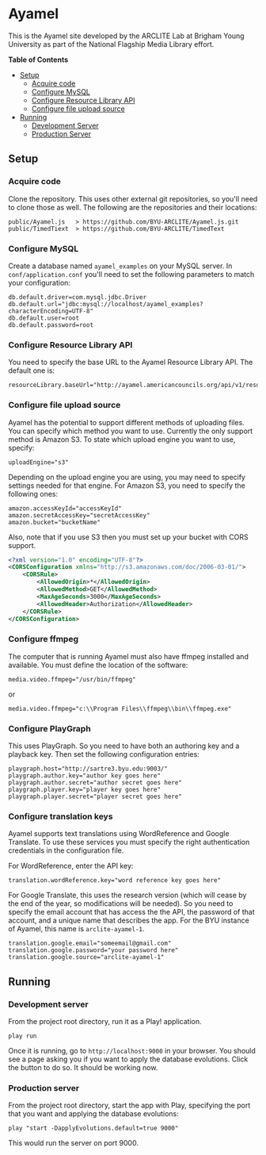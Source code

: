 # Ayamel

This is the Ayamel site developed by the ARCLITE Lab at Brigham Young University as part of the National Flagship Media Library effort.

**Table of Contents**
 - <a href="#setup">Setup</a>
    - <a href="#acquire-code">Acquire code</a>
    - <a href="#configure-mysql">Configure MySQL</a>
    - <a href="#configure-resource-library-api">Configure Resource Library API</a>
    - <a href="#configure-file-upload-source">Configure file upload source</a>
 - <a href="#running">Running</a>
    - <a href="#development-server">Development Server</a>
    - <a href="#production-server">Production Server</a>

## Setup

### Acquire code

Clone the repository. This uses other external git repositories, so you'll need to clone those as well. The following are the repositories and their locations:

    public/Ayamel.js   > https://github.com/BYU-ARCLITE/Ayamel.js.git
    public/TimedTiext  > https://github.com/BYU-ARCLITE/TimedText
    
### Configure MySQL

Create a database named `ayamel_examples` on your MySQL server. In `conf/application.conf` you'll need to set the following parameters to match your configuration:

    db.default.driver=com.mysql.jdbc.Driver
    db.default.url="jdbc:mysql://localhost/ayamel_examples?characterEncoding=UTF-8"
    db.default.user=root
    db.default.password=root
    
### Configure Resource Library API

You need to specify the base URL to the Ayamel Resource Library API. The default one is:

    resourceLibrary.baseUrl="http://ayamel.americancouncils.org/api/v1/resources"
    
### Configure file upload source

Ayamel has the potential to support different methods of uploading files. You can specify which method you want to use. Currently the only support method is Amazon S3. To state which upload engine you want to use, specify:

    uploadEngine="s3"
    
Depending on the upload engine you are using, you may need to specify settings needed for that engine. For Amazon S3, you need to specify the following ones:

    amazon.accessKeyId="accessKeyId"
    amazon.secretAccessKey="secretAccessKey"
    amazon.bucket="bucketName"

Also, note that if you use S3 then you must set up your bucket with CORS support.
```xml
<?xml version="1.0" encoding="UTF-8"?>
<CORSConfiguration xmlns="http://s3.amazonaws.com/doc/2006-03-01/">
    <CORSRule>
        <AllowedOrigin>*</AllowedOrigin>
        <AllowedMethod>GET</AllowedMethod>
        <MaxAgeSeconds>3000</MaxAgeSeconds>
        <AllowedHeader>Authorization</AllowedHeader>
    </CORSRule>
</CORSConfiguration>
```

### Configure ffmpeg

The computer that is running Ayamel must also have ffmpeg installed and available. You must define the location of the
software:

    media.video.ffmpeg="/usr/bin/ffmpeg"

or

    media.video.ffmpeg="c:\\Program Files\\ffmpeg\\bin\\ffmpeg.exe"

### Configure PlayGraph

This uses PlayGraph. So you need to have both an authoring key and a playback key. Then set the following configuration entries:

    playgraph.host="http://sartre3.byu.edu:9003/"
    playgraph.author.key="author key goes here"
    playgraph.author.secret="author secret goes here"
    playgraph.player.key="player key goes here"
    playgraph.player.secret="player secret goes here"

### Configure translation keys

Ayamel supports text translations using WordReference and Google Translate. To use these services you must specify the
right authentication credentials in the configuration file.

For WordReference, enter the API key:

    translation.wordReference.key="word reference key goes here"

For Google Translate, this uses the research version (which will cease by the end of the year, so modifications will be
needed). So you need to specify the email account that has access the the API, the password of that account, and a
unique name that describes the app. For the BYU instance of Ayamel, this name is `arclite-ayamel-1`.

    translation.google.email="someemail@gmail.com"
    translation.google.password="your password here"
    translation.google.source="arclite-ayamel-1"

## Running

### Development server
From the project root directory, run it as a Play! application.

    play run
    
Once it is running, go to `http://localhost:9000` in your browser. You should see a page asking you if you want to apply the database evolutions. Click the button to do so. It should be working now.

### Production server
From the project root directory, start the app with Play, specifying the port that you want and applying the database evolutions:

    play "start -DapplyEvolutions.default=true 9000"
    
This would run the server on port 9000.
